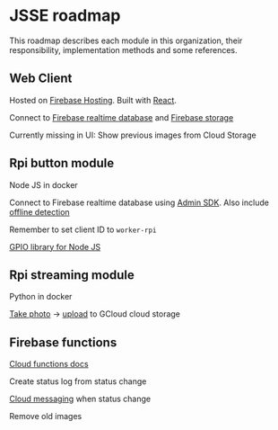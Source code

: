 # JSSE roadmap
This roadmap describes each module in this organization, their responsibility, implementation
methods and some references.

## Web Client
Hosted on [Firebase Hosting]. Built with [React].

Connect to [Firebase realtime database] and [Firebase storage]

Currently missing in UI: Show previous images from Cloud Storage

[Firebase Hosting]: https://firebase.google.com/docs/hosting/
[React]: https://facebook.github.io/react/
[Firebase realtime database]: https://firebase.google.com/docs/database/
[Firebase storage]: https://firebase.google.com/docs/storage/web/download-files

## Rpi button module
Node JS in docker

Connect to Firebase realtime database using [Admin SDK]. Also include [offline detection]

Remember to set client ID to `worker-rpi`

[GPIO library for Node JS]

[Admin SDK]: https://firebase.google.com/docs/database/admin/start
[offline detection]: https://firebase.google.com/docs/database/web/offline-capabilities
[GPIO library for Node JS]: https://github.com/fivdi/onoff

## Rpi streaming module
Python in docker

[Take photo] -> [upload] to GCloud cloud storage

[Take photo]: http://picamera.readthedocs.io/en/release-1.13/recipes1.html
[upload]: https://cloud.google.com/storage/docs/object-basics#storage-upload-object-python

## Firebase functions
[Cloud functions docs]

Create status log from status change

[Cloud messaging] when status change

Remove old images

[Cloud functions docs]: https://firebase.google.com/docs/functions/
[Cloud messaging]: https://firebase.google.com/docs/cloud-messaging/admin/send-messages
